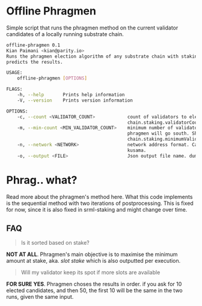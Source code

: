 # Offline Phragmen

Simple script that runs the phragmen method on the current validator candidates of a locally running
substrate chain.

```bash
offline-phragmen 0.1
Kian Paimani <kian@parity.io>
Runs the phragmen election algorithm of any substrate chain with staking module offline (aka. off the chain) and
predicts the results.

USAGE:
    offline-phragmen [OPTIONS]

FLAGS:
    -h, --help       Prints help information
    -V, --version    Prints version information

OPTIONS:
    -c, --count <VALIDATOR_COUNT>            count of validators to elect. Should be equal to
                                             chain.staking.validatorCount. Default is 50.
    -m, --min-count <MIN_VALIDATOR_COUNT>    minimum number of validators to elect. If less candidates are available,
                                             phragmen will go south. Should be equal to
                                             chain.staking.minimumValidatorCount. Default is 10.
    -n, --network <NETWORK>                  network address format. Can be kusama|polkadot|substrate. Default is
                                             kusama.
    -o, --output <FILE>                      Json output file name. dumps the results into if given.
```

# Phrag.. what?

Read more about the phragmen's method here. What this code implements is the sequential method with
two iterations of postprocessing. This is fixed for now, since it is also fixed in srml-staking and
might change over time.

## FAQ

> Is it sorted based on stake?

**NOT AT ALL**. Phragmen's main objective is to maximise the minimum amount at stake, aka. _slot
stake_ which is also outputted per execution.

> Will my validator keep its spot if more slots are available

**FOR SURE YES**. Phragmen choses the results in order. if you ask for 10 elected candidates, and
then 50, the first 10 will be the same in the two runs, given the same input.
